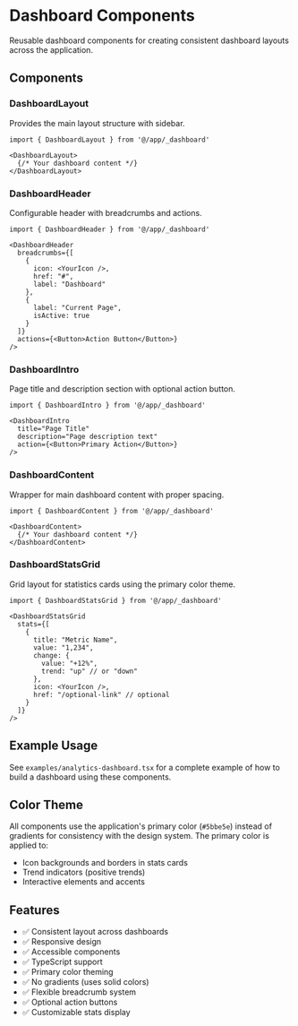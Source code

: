 # Dashboard Components

Reusable dashboard components for creating consistent dashboard layouts across the application.

## Components

### DashboardLayout
Provides the main layout structure with sidebar.

```tsx
import { DashboardLayout } from '@/app/_dashboard'

<DashboardLayout>
  {/* Your dashboard content */}
</DashboardLayout>
```

### DashboardHeader
Configurable header with breadcrumbs and actions.

```tsx
import { DashboardHeader } from '@/app/_dashboard'

<DashboardHeader
  breadcrumbs={[
    {
      icon: <YourIcon />,
      href: "#",
      label: "Dashboard"
    },
    {
      label: "Current Page",
      isActive: true
    }
  ]}
  actions={<Button>Action Button</Button>}
/>
```

### DashboardIntro
Page title and description section with optional action button.

```tsx
import { DashboardIntro } from '@/app/_dashboard'

<DashboardIntro
  title="Page Title"
  description="Page description text"
  action={<Button>Primary Action</Button>}
/>
```

### DashboardContent
Wrapper for main dashboard content with proper spacing.

```tsx
import { DashboardContent } from '@/app/_dashboard'

<DashboardContent>
  {/* Your dashboard content */}
</DashboardContent>
```

### DashboardStatsGrid
Grid layout for statistics cards using the primary color theme.

```tsx
import { DashboardStatsGrid } from '@/app/_dashboard'

<DashboardStatsGrid
  stats={[
    {
      title: "Metric Name",
      value: "1,234",
      change: {
        value: "+12%",
        trend: "up" // or "down"
      },
      icon: <YourIcon />,
      href: "/optional-link" // optional
    }
  ]}
/>
```

## Example Usage

See `examples/analytics-dashboard.tsx` for a complete example of how to build a dashboard using these components.

## Color Theme

All components use the application's primary color (`#5bbe5e`) instead of gradients for consistency with the design system. The primary color is applied to:

- Icon backgrounds and borders in stats cards
- Trend indicators (positive trends)
- Interactive elements and accents

## Features

- ✅ Consistent layout across dashboards
- ✅ Responsive design
- ✅ Accessible components
- ✅ TypeScript support
- ✅ Primary color theming
- ✅ No gradients (uses solid colors)
- ✅ Flexible breadcrumb system
- ✅ Optional action buttons
- ✅ Customizable stats display
